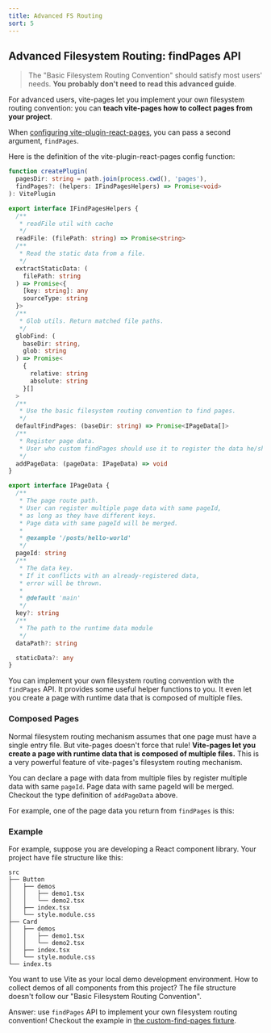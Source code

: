 ```yaml
---
title: Advanced FS Routing
sort: 5
---
```


## Advanced Filesystem Routing: findPages API

> The "Basic Filesystem Routing Convention" should satisfy most users' needs. **You probably don't need to read this advanced guide**.

For advanced users, vite-pages let you implement your own filesystem routing convention: you can **teach vite-pages how to collect pages from your project**.

When [configuring vite-plugin-react-pages](https://github.com/vitejs/vite-plugin-react-pages/blob/master/fixtures/custom-find-pages/vite.demos.ts), you can pass a second argument, `findPages`.

Here is the definition of the vite-plugin-react-pages config function:

```ts
function createPlugin(
  pagesDir: string = path.join(process.cwd(), 'pages'),
  findPages?: (helpers: IFindPagesHelpers) => Promise<void>
): VitePlugin

export interface IFindPagesHelpers {
  /**
   * readFile util with cache
   */
  readFile: (filePath: string) => Promise<string>
  /**
   * Read the static data from a file.
   */
  extractStaticData: (
    filePath: string
  ) => Promise<{
    [key: string]: any
    sourceType: string
  }>
  /**
   * Glob utils. Return matched file paths.
   */
  globFind: (
    baseDir: string,
    glob: string
  ) => Promise<
    {
      relative: string
      absolute: string
    }[]
  >
  /**
   * Use the basic filesystem routing convention to find pages.
   */
  defaultFindPages: (baseDir: string) => Promise<IPageData[]>
  /**
   * Register page data.
   * User who custom findPages should use it to register the data he/she finds.
   */
  addPageData: (pageData: IPageData) => void
}

export interface IPageData {
  /**
   * The page route path.
   * User can register multiple page data with same pageId,
   * as long as they have different keys.
   * Page data with same pageId will be merged.
   *
   * @example '/posts/hello-world'
   */
  pageId: string
  /**
   * The data key.
   * If it conflicts with an already-registered data,
   * error will be thrown.
   *
   * @default 'main'
   */
  key?: string
  /**
   * The path to the runtime data module
   */
  dataPath?: string

  staticData?: any
}
```

You can implement your own filesystem routing convention with the `findPages` API. It provides some useful helper functions to you. It even let you create a page with runtime data that is composed of multiple files.

### Composed Pages

Normal filesystem routing mechanism assumes that one page must have a single entry file. But vite-pages doesn't force that rule! **Vite-pages let you create a page with runtime data that is composed of multiple files.** This is a very powerful feature of vite-pages's filesystem routing mechanism.

You can declare a page with data from multiple files by register multiple data with same `pageId`. Page data with same pageId will be merged. Checkout the type definition of `addPageData` above.

For example, one of the page data you return from `findPages` is this:

### Example

For example, suppose you are developing a React component library. Your project have file structure like this:

```text
src
├── Button
│   ├── demos
│   │   ├── demo1.tsx
│   │   └── demo2.tsx
│   ├── index.tsx
│   └── style.module.css
├── Card
│   ├── demos
│   │   ├── demo1.tsx
│   │   └── demo2.tsx
│   ├── index.tsx
│   └── style.module.css
└── index.ts
```

You want to use Vite as your local demo development environment. How to collect demos of all components from this project? The file structure doesn't follow our "Basic Filesystem Routing Convention".

Answer: use `findPages` API to implement your own filesystem routing convention! Checkout the example in [the custom-find-pages fixture](https://github.com/vitejs/vite-plugin-react-pages/tree/master/fixtures/custom-find-pages).
